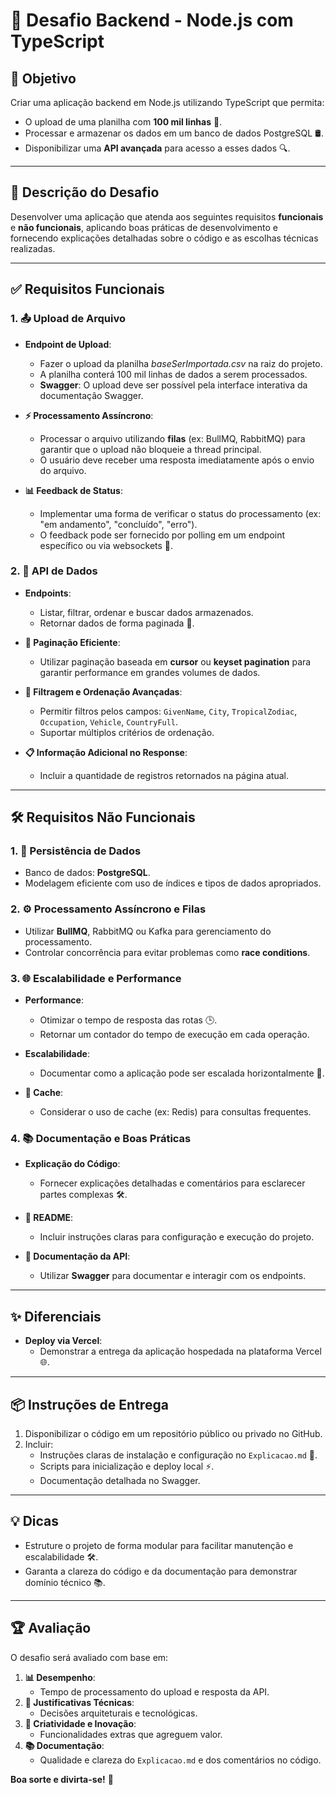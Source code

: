 # 🚀 Desafio Backend - Node.js com TypeScript

## 🎯 Objetivo
Criar uma aplicação backend em Node.js utilizando TypeScript que permita:

- O upload de uma planilha com **100 mil linhas** 📄.
- Processar e armazenar os dados em um banco de dados PostgreSQL 🛢️.
- Disponibilizar uma **API avançada** para acesso a esses dados 🔍.

---

## 📝 Descrição do Desafio
Desenvolver uma aplicação que atenda aos seguintes requisitos **funcionais** e **não funcionais**, aplicando boas práticas de desenvolvimento e fornecendo explicações detalhadas sobre o código e as escolhas técnicas realizadas.

---

## ✅ Requisitos Funcionais

### 1. 📤 Upload de Arquivo
- **Endpoint de Upload**:
  - Fazer o upload da planilha _baseSerImportada.csv_ na raiz do projeto.
  - A planilha conterá 100 mil linhas de dados a serem processados.
  - **Swagger**: O upload deve ser possível pela interface interativa da documentação Swagger.

- **⚡ Processamento Assíncrono**:
  - Processar o arquivo utilizando **filas** (ex: BullMQ, RabbitMQ) para garantir que o upload não bloqueie a thread principal.
  - O usuário deve receber uma resposta imediatamente após o envio do arquivo.

- **📊 Feedback de Status**:
  - Implementar uma forma de verificar o status do processamento (ex: "em andamento", "concluído", "erro").
  - O feedback pode ser fornecido por polling em um endpoint específico ou via websockets 🔄.

### 2. 🔎 API de Dados
- **Endpoints**:
  - Listar, filtrar, ordenar e buscar dados armazenados.
  - Retornar dados de forma paginada 📄.

- **📌 Paginação Eficiente**:
  - Utilizar paginação baseada em **cursor** ou **keyset pagination** para garantir performance em grandes volumes de dados.

- **🔧 Filtragem e Ordenação Avançadas**:
  - Permitir filtros pelos campos: `GivenName`, `City`, `TropicalZodiac`, `Occupation`, `Vehicle`, `CountryFull`.
  - Suportar múltiplos critérios de ordenação.

- **📋 Informação Adicional no Response**:
  - Incluir a quantidade de registros retornados na página atual.

---

## 🛠️ Requisitos Não Funcionais

### 1. 📂 Persistência de Dados
- Banco de dados: **PostgreSQL**.
- Modelagem eficiente com uso de índices e tipos de dados apropriados.

### 2. ⚙️ Processamento Assíncrono e Filas
- Utilizar **BullMQ**, RabbitMQ ou Kafka para gerenciamento do processamento.
- Controlar concorrência para evitar problemas como **race conditions**.

### 3. 🌐 Escalabilidade e Performance
- **Performance**:
  - Otimizar o tempo de resposta das rotas 🕒.
  - Retornar um contador do tempo de execução em cada operação.

- **Escalabilidade**:
  - Documentar como a aplicação pode ser escalada horizontalmente 🔀.

- **🧰 Cache**:
  - Considerar o uso de cache (ex: Redis) para consultas frequentes.

### 4. 📚 Documentação e Boas Práticas
- **Explicação do Código**:
  - Fornecer explicações detalhadas e comentários para esclarecer partes complexas 🛠️.

- **📖 README**:
  - Incluir instruções claras para configuração e execução do projeto.

- **📑 Documentação da API**:
  - Utilizar **Swagger** para documentar e interagir com os endpoints.

---

## ✨ Diferenciais
- **Deploy via Vercel**:
  - Demonstrar a entrega da aplicação hospedada na plataforma Vercel 🌐.

---

## 📦 Instruções de Entrega
1. Disponibilizar o código em um repositório público ou privado no GitHub.
2. Incluir:
   - Instruções claras de instalação e configuração no `Explicacao.md` 📜.
   - Scripts para inicialização e deploy local ⚡.
   - Documentação detalhada no Swagger.

---

## 💡 Dicas
- Estruture o projeto de forma modular para facilitar manutenção e escalabilidade 🛠️.
- Garanta a clareza do código e da documentação para demonstrar domínio técnico 📚.

---

## 🏆 Avaliação
O desafio será avaliado com base em:
1. **📊 Desempenho**:
   - Tempo de processamento do upload e resposta da API.
2. **📘 Justificativas Técnicas**:
   - Decisões arquiteturais e tecnológicas.
3. **🎨 Criatividade e Inovação**:
   - Funcionalidades extras que agreguem valor.
4. **📚 Documentação**:
   - Qualidade e clareza do `Explicacao.md` e dos comentários no código.

**Boa sorte e divirta-se!** 🚀
